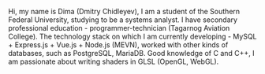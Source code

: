Hi, my name is Dima (Dmitry Chidleyev), I am a student of the Southern Federal University, studying to be a systems analyst. I have secondary professional education - programmer-technician (Tagarnog Aviation College).
The technology stack on which I am currently developing - MySQL + Express.js + Vue.js + Node.js (MEVN), worked with other kinds of databases, such as PostgreSQL, MariaDB. Good knowledge of C and C++, I am passionate about writing shaders in GLSL (OpenGL, WebGL).
